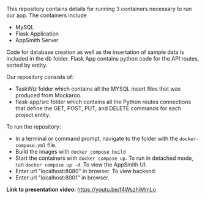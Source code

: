 This repository contains details for running 3 containers necessary to run our app. The containers include
- MySQL 
- Flask Application
- AppSmith Server

Code for database creation as well as the insertation of sample data is included in the db folder. 
Flask App contains python code for the API routes, sorted by entity.

Our repository consists of:
- TaskWiz folder which contains all the MYSQL insert files that was produced from Mockaroo.
- flask-app/src folder which contains all the Python routes connections that define the GET, POST, PUT, and DELETE commands for each project entity.

To run the repository: 
- In a terminal or command prompt, navigate to the folder with the `docker-compose.yml` file.  
- Build the images with `docker compose build`
- Start the containers with `docker compose up`.  To run in detached mode, run `docker compose up -d`. 
To view the AppSmith UI:
- Enter url "localhost:8080" in browser. 
To view backend:
- Enter url "localhost:8001" in browser.

**Link to presentation video:**
https://youtu.be/f4WszhiMmLo

